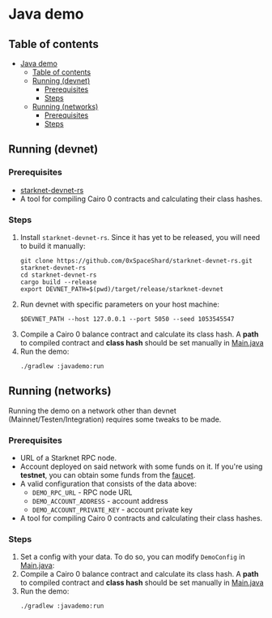 # Java demo

## Table of contents

<!-- TOC -->
* [Java demo](#java-demo)
  * [Table of contents](#table-of-contents)
  * [Running (devnet)](#running-devnet)
    * [Prerequisites](#prerequisites)
    * [Steps](#steps)
  * [Running (networks)](#running-networks)
    * [Prerequisites](#prerequisites-1)
    * [Steps](#steps-1)
<!-- TOC -->

## Running (devnet)

### Prerequisites
- [starknet-devnet-rs](https://github.com/0xSpaceShard/starknet-devnet-rs)
- A tool for compiling Cairo 0 contracts and calculating their class hashes.
### Steps
1. Install `starknet-devnet-rs`. Since it has yet to be released, you will need to build it manually:
    ```shell
    git clone https://github.com/0xSpaceShard/starknet-devnet-rs.git starknet-devnet-rs
    cd starknet-devnet-rs
    cargo build --release
    export DEVNET_PATH=$(pwd)/target/release/starknet-devnet
    ```
2. Run devnet with specific parameters on your host machine:
    ```shell
    $DEVNET_PATH --host 127.0.0.1 --port 5050 --seed 1053545547
    ```
3. Compile a Cairo 0 balance contract and calculate its class hash.
A **path** to compiled contract and **class hash** should be set manually in [Main.java](src/main/java/com/example/javademo/Main.java)
4. Run the demo:
   ```shell
   ./gradlew :javademo:run
   ```

## Running (networks)
Running the demo on a network other than devnet (Mainnet/Testen/Integration) requires some tweaks to be made.
### Prerequisites
- URL of a Starknet RPC node.
- Account deployed on said network with some funds on it. If you're using **testnet**, you can obtain some funds from the [faucet](https://faucet.goerli.starknet.io/).
- A valid configuration that consists of the data above:
   - `DEMO_RPC_URL` - RPC node URL
   - `DEMO_ACCOUNT_ADDRESS` - account address
   - `DEMO_ACCOUNT_PRIVATE_KEY` - account private key
- A tool for compiling Cairo 0 contracts and calculating their class hashes.

### Steps
1. Set a config with your data. To do so, you can modify `DemoConfig` in [Main.java](src/main/java/com/example/javademo/Main.java):
2. Compile a Cairo 0 balance contract and calculate its class hash.
   A **path** to compiled contract and **class hash** should be set manually in [Main.java](src/main/java/com/example/javademo/Main.java)
3. Run the demo:
   ```shell
   ./gradlew :javademo:run
   ```
